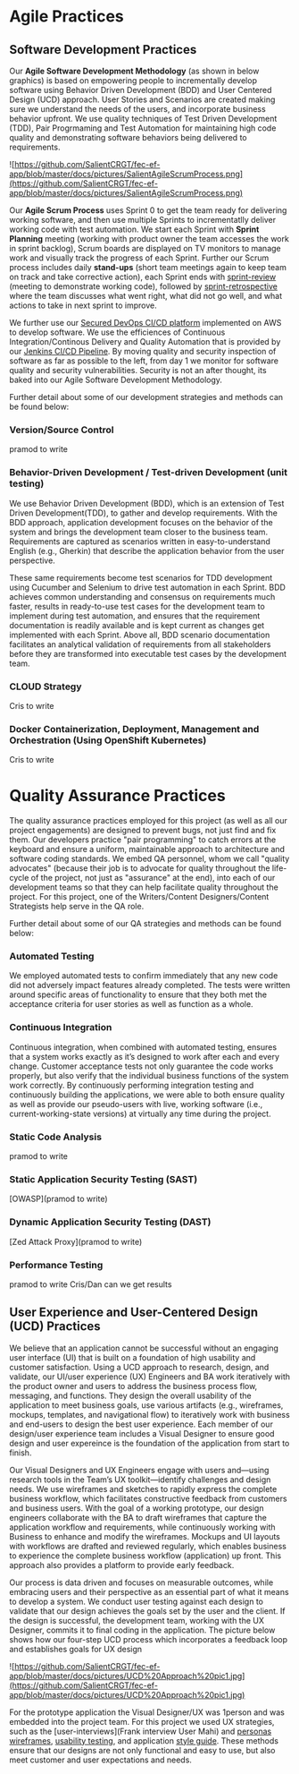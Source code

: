 Agile Practices
===============

## Software Development Practices

Our **Agile Software Development Methodology** (as shown in below graphics) is based on empowering  people to incrementally develop software using Behavior Driven Development (BDD) and User Centered Design (UCD) approach. User Stories and Scenarios are created making sure we understand the needs of the users, and incorporate business behavior upfront.  We use quality techniques of Test Driven Development (TDD), Pair Progrmaming and Test Automation for maintaining high code quality and demonstrating software behaviors being delivered to requirements.

![https://github.com/SalientCRGT/fec-ef-app/blob/master/docs/pictures/SalientAgileScrumProcess.png](https://github.com/SalientCRGT/fec-ef-app/blob/master/docs/pictures/SalientAgileScrumProcess.png)

Our **Agile Scrum Process** uses Sprint 0 to get the team ready for delivering working software, and then use multiple Sprints to incrementatlly deliver working code with test automation. We start each Sprint with **Sprint Planning** meeting (working with product owner the team accesses the work in sprint backlog), Scrum boards are displayed on TV monitors to manage work and visually track the progress of each Sprint. Further our Scrum process includes daily **stand-ups** (short team meetings again to keep team on track and take corrective action), each Sprint ends with [sprint-review](https://github.com/SalientCRGT/fec-ef-app/blob/master/docs/jira/test) (meeting to demonstrate working code), followed by [sprint-retrospective](https://github.com/SalientCRGT/fec-ef-app/blob/master/docs/jira/test) where the team discusses what went right, what did not go well, and what actions to take in next sprint to improve.

We further use our [Secured DevOps CI/CD platform](https://github.com/SalientCRGT/fec-ef-app/blob/master/docs/pictures/SalientCRGT%20SecDevOps.png) implemented on AWS to develop software. We use the efficiences of Continuous Integration/Continous Delivery and Quality Automation that is provided by our [Jenkins CI/CD Pipeline](https://github.com/SalientCRGT/fec-ef-app/blob/master/docs/pictures/SalientCRGT%20Jenkins%20Pipeline.png). By moving quality and security inspection of software as far as possible to the left, from day 1 we monitor for software quality and security vulnerabilities. Security is not an after thought, its baked into our Agile Software Development Methodology.


Further detail about some of our development strategies and methods can be found below:

### Version/Source Control
pramod to write

### Behavior-Driven Development / Test-driven Development (unit testing)
We use Behavior Driven Development (BDD), which is an extension of Test Driven Development(TDD), to gather and develop requirements. With the BDD approach, application development focuses on the behavior of the system and brings the development team closer to the business team. Requirements are captured as scenarios written in easy-to-understand English (e.g., Gherkin) that describe the application behavior from the user perspective.

These same requirements become test scenarios for TDD development using Cucumber and Selenium to drive test automation in each Sprint. BDD achieves common understanding and consensus on requirements much faster, results in ready-to-use test cases for the development team to implement during test automation, and ensures that the requirement documentation is readily available and is kept current as changes get implemented with each Sprint. Above all, BDD scenario documentation facilitates an analytical validation of requirements from all stakeholders before they are transformed into executable test cases by the development team.

### CLOUD Strategy 
Cris to write

### Docker Containerization, Deployment, Management and Orchestration (Using OpenShift Kubernetes)
Cris to write

Quality Assurance Practices
===========================

The quality assurance practices employed for this project (as well as all our project engagements) are designed to prevent bugs, not just find and fix them. Our developers practice "pair programming" to catch errors at the keyboard and ensure  a uniform, maintainable approach to architecture and software coding standards. We embed QA personnel, whom we call "quality advocates" (because their job is to advocate for quality throughout the life-cycle of the project, not just as "assurance" at the end), into each of our development teams so that they can help facilitate quality throughout the project. For this project, one of the Writers/Content Designers/Content Strategists help serve in the QA role.

Further detail about some of our QA strategies and methods can be found below:

### Automated Testing

We employed automated tests to confirm immediately that any new code did not adversely impact features already completed. The tests were written around specific areas of functionality to ensure that they both met the acceptance criteria for user stories as well as function as a whole. 

### Continuous Integration 

Continuous integration, when combined with automated testing, ensures that a system works exactly as it’s designed to work after each and every change. Customer acceptance tests not only guarantee the code works properly, but also verify that the individual business functions of the system work correctly. By continuously performing integration testing and continuously building the applications, we were able to both ensure quality as well as provide our pseudo-users with live, working software (i.e., current-working-state versions) at virtually any time during the project.

### Static Code Analysis
pramod to write

### Static Application Security Testing (SAST)
[OWASP](pramod to write)

### Dynamic Application Security Testing (DAST)
[Zed Attack Proxy](pramod to write)

### Performance Testing
pramod to write
Cris/Dan can we get results

## User Experience and User-Centered Design (UCD) Practices
We believe that an application cannot be successful without an engaging user interface (UI) that is built on a foundation of high usability and customer satisfaction. Using a UCD approach to research, design, and validate, our UI/user experience (UX) Engineers and BA work iteratively with the product owner and users to address the business process flow, messaging, and functions. They design the overall usability of the application to meet business goals, use various artifacts (e.g., wireframes, mockups, templates, and navigational flow) to iteratively work with business and end-users to design the best user experience. Each member of our design/user experience team includes a Visual Designer to ensure good design and user expereince is the foundation of the application from start to finish.

Our Visual Designers and UX Engineers engage with users and—using research tools in the Team’s UX toolkit—identify challenges and design needs. We use wireframes and sketches to rapidly express the complete business workflow, which facilitates constructive feedback from customers and business users. With the goal of a working prototype, our design engineers collaborate with the BA to draft wireframes that capture the application workflow and requirements, while continuously working with Business to enhance and modify the wireframes. Mockups and UI layouts with workflows are drafted and reviewed regularly, which enables business to experience the complete business workflow (application) up front. This approach also provides a platform to provide early feedback.

Our process is data driven and focuses on measurable outcomes, while embracing users and their perspective as an essential part of what it means to develop a system. We conduct user testing against each design to validate that our design achieves the goals set by the user and the client. If the design is successful, the development team, working with the UX Designer, commits it to final coding in the application. The picture below shows how our four-step UCD process which incorporates a feedback loop and establishes goals for UX design

![https://github.com/SalientCRGT/fec-ef-app/blob/master/docs/pictures/UCD%20Approach%20pic1.jpg](https://github.com/SalientCRGT/fec-ef-app/blob/master/docs/pictures/UCD%20Approach%20pic1.jpg)


For the prototype application the  Visual Designer/UX was 1person and was embedded into the project team. For this project we used  UX strategies, such as the [user-interviews](Frank interview User Mahi) and [personas](https://github.com/SalientCRGT/fec-ef-app/blob/master/docs/ux/personas/Personas.pdf) [wireframes](https://github.com/SalientCRGT/fec-ef-app/tree/master/docs/ux/wireframes), [usability testing](), and application [style guide](). These methods ensure that our designs are not only functional and easy to use, but also meet customer and user expectations and needs.
